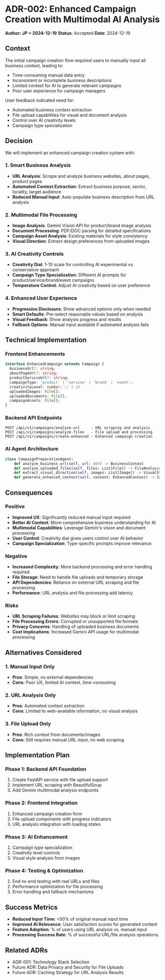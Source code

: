 # ADR-002: Enhanced Campaign Creation with Multimodal AI Analysis

**Author: JP + 2024-12-19**
**Status**: Accepted
**Date**: 2024-12-19

## Context

The initial campaign creation flow required users to manually input all business context, leading to:
- Time-consuming manual data entry
- Inconsistent or incomplete business descriptions
- Limited context for AI to generate relevant campaigns
- Poor user experience for campaign managers

User feedback indicated need for:
- Automated business context extraction
- File upload capabilities for visual and document analysis
- Control over AI creativity levels
- Campaign type specialization

## Decision

We will implement an enhanced campaign creation system with:

### 1. Smart Business Analysis
- **URL Analysis**: Scrape and analyze business websites, about pages, product pages
- **Automated Context Extraction**: Extract business purpose, sector, locality, target audience
- **Reduced Manual Input**: Auto-populate business description from URL analysis

### 2. Multimodal File Processing
- **Image Analysis**: Gemini Vision API for product/brand image analysis
- **Document Processing**: PDF/DOC parsing for detailed specifications
- **Campaign Asset Analysis**: Existing materials for style consistency
- **Visual Direction**: Extract design preferences from uploaded images

### 3. AI Creativity Controls
- **Creativity Dial**: 1-10 scale for controlling AI experimental vs. conservative approach
- **Campaign Type Specialization**: Different AI prompts for product/service/brand/event campaigns
- **Temperature Control**: Adjust AI creativity based on user preference

### 4. Enhanced User Experience
- **Progressive Disclosure**: Show advanced options only when needed
- **Smart Defaults**: Pre-select reasonable values based on analysis
- **Visual Feedback**: Show analysis progress and results
- **Fallback Options**: Manual input available if automated analysis fails

## Technical Implementation

### Frontend Enhancements
```typescript
interface EnhancedCampaign extends Campaign {
  businessUrl?: string;
  aboutPageUrl?: string;
  productServiceUrl?: string;
  campaignType: 'product' | 'service' | 'brand' | 'event';
  creativityLevel: number; // 1-10
  uploadedImages: File[];
  uploadedDocuments: File[];
  campaignAssets: File[];
}
```

### Backend API Endpoints
```
POST /api/v1/campaigns/analyze-url     - URL scraping and analysis
POST /api/v1/campaigns/analyze-files   - File upload and processing
POST /api/v1/campaigns/create-enhanced - Enhanced campaign creation
```

### AI Agent Architecture
```python
class CampaignPreparationAgent:
    def analyze_business_url(self, url: str) -> BusinessContext
    def analyze_uploaded_files(self, files: List[File]) -> FileAnalysis
    def extract_visual_direction(self, images: List[Image]) -> VisualStyle
    def generate_enhanced_context(self, context: EnhancedContext) -> CampaignContext
```

## Consequences

### Positive
- **Improved UX**: Significantly reduced manual input required
- **Better AI Context**: More comprehensive business understanding for AI
- **Multimodal Capabilities**: Leverage Gemini's vision and document processing
- **User Control**: Creativity dial gives users control over AI behavior
- **Campaign Specialization**: Type-specific prompts improve relevance

### Negative
- **Increased Complexity**: More backend processing and error handling required
- **File Storage**: Need to handle file uploads and temporary storage
- **API Dependencies**: Reliance on external URL scraping and file processing
- **Performance**: URL analysis and file processing add latency

### Risks
- **URL Scraping Failures**: Websites may block or limit scraping
- **File Processing Errors**: Corrupted or unsupported file formats
- **Privacy Concerns**: Handling of uploaded business documents
- **Cost Implications**: Increased Gemini API usage for multimodal processing

## Alternatives Considered

### 1. Manual Input Only
- **Pros**: Simple, no external dependencies
- **Cons**: Poor UX, limited AI context, time-consuming

### 2. URL Analysis Only
- **Pros**: Automated context extraction
- **Cons**: Limited to web-available information, no visual analysis

### 3. File Upload Only
- **Pros**: Rich context from documents/images
- **Cons**: Still requires manual URL input, no web scraping

## Implementation Plan

### Phase 1: Backend API Foundation
1. Create FastAPI service with file upload support
2. Implement URL scraping with BeautifulSoup
3. Add Gemini multimodal analysis endpoints

### Phase 2: Frontend Integration
1. Enhanced campaign creation form
2. File upload components with progress indicators
3. URL analysis integration with loading states

### Phase 3: AI Enhancement
1. Campaign type specialization
2. Creativity level controls
3. Visual style analysis from images

### Phase 4: Testing & Optimization
1. End-to-end testing with real URLs and files
2. Performance optimization for file processing
3. Error handling and fallback mechanisms

## Success Metrics

- **Reduced Input Time**: <50% of original manual input time
- **Improved AI Relevance**: User satisfaction scores for generated content
- **Feature Adoption**: % of users using URL analysis vs. manual input
- **Processing Success Rate**: % of successful URL/file analysis operations

## Related ADRs

- ADR-001: Technology Stack Selection
- Future ADR: Data Privacy and Security for File Uploads
- Future ADR: Caching Strategy for URL Analysis Results